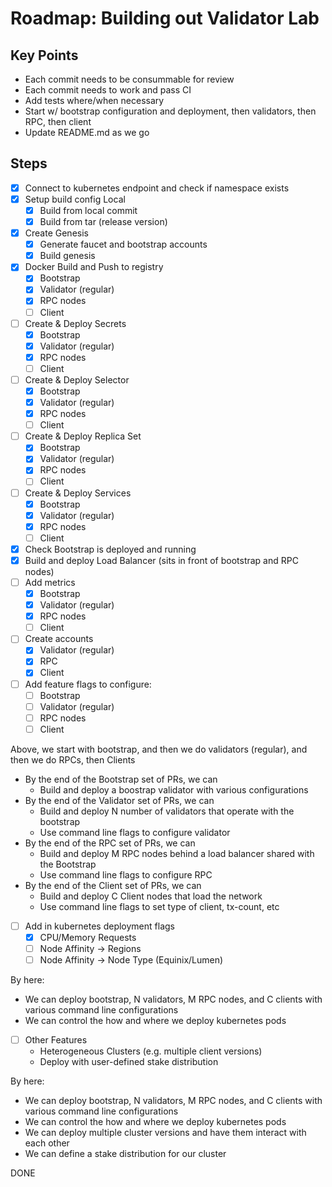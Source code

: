 # Roadmap: Building out Validator Lab

## Key Points
- Each commit needs to be consummable for review
- Each commit needs to work and pass CI
- Add tests where/when necessary
- Start w/ bootstrap configuration and deployment, then validators, then RPC, then client
- Update README.md as we go

## Steps
- [x] Connect to kubernetes endpoint and check if namespace exists
- [x] Setup build config Local
    - [x] Build from local commit
    - [x] Build from tar (release version)
- [x] Create Genesis
    - [x] Generate faucet and bootstrap accounts
    - [x] Build genesis
- [x] Docker Build and Push to registry
    - [x] Bootstrap
    - [x] Validator (regular)
    - [x] RPC nodes
    - [ ] Client
- [ ] Create & Deploy Secrets
    - [x] Bootstrap
    - [x] Validator (regular)
    - [x] RPC nodes
    - [ ] Client
- [ ] Create & Deploy Selector
    - [x] Bootstrap
    - [x] Validator (regular)
    - [x] RPC nodes
    - [ ] Client
- [ ] Create & Deploy Replica Set
    - [x] Bootstrap
    - [x] Validator (regular)
    - [x] RPC nodes
    - [ ] Client
- [ ] Create & Deploy Services
    - [x] Bootstrap
    - [x] Validator (regular)
    - [x] RPC nodes
    - [ ] Client
- [x] Check Bootstrap is deployed and running
- [x] Build and deploy Load Balancer (sits in front of bootstrap and RPC nodes)
- [ ] Add metrics
    - [x] Bootstrap
    - [x] Validator (regular)
    - [x] RPC nodes
    - [ ] Client
- [ ] Create accounts
    - [x] Validator (regular)
    - [x] RPC
    - [x] Client
- [ ] Add feature flags to configure:
    - [ ] Bootstrap
    - [ ] Validator (regular)
    - [ ] RPC nodes
    - [ ] Client

Above, we start with bootstrap, and then we do validators (regular), and then we do RPCs, then Clients
- By the end of the Bootstrap set of PRs, we can
    - Build and deploy a boostrap validator with various configurations
- By the end of the Validator set of PRs, we can
    - Build and deploy N number of validators that operate with the bootstrap
    - Use command line flags to configure validator
- By the end of the RPC set of PRs, we can
    - Build and deploy M RPC nodes behind a load balancer shared with the Bootstrap
    - Use command line flags to configure RPC
- By the end of the Client set of PRs, we can
    - Build and deploy C Client nodes that load the network
    - Use command line flags to set type of client, tx-count, etc

- [ ] Add in kubernetes deployment flags
    - [x] CPU/Memory Requests
    - [ ] Node Affinity -> Regions
    - [ ] Node Affinity -> Node Type (Equinix/Lumen)

By here:
- We can deploy bootstrap, N validators, M RPC nodes, and C clients with various command line configurations
- We can control the how and where we deploy kubernetes pods

- [ ] Other Features
    - Heterogeneous Clusters (e.g. multiple client versions)
    - Deploy with user-defined stake distribution

By here:
- We can deploy bootstrap, N validators, M RPC nodes, and C clients with various command line configurations
- We can control the how and where we deploy kubernetes pods
- We can deploy multiple cluster versions and have them interact with each other
- We can define a stake distribution for our cluster

DONE
